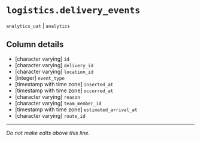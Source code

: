 # `logistics.delivery_events`
`analytics_uat` | `analytics`

## Column details
* [character varying] `id`
* [character varying] `delivery_id`
* [character varying] `location_id`
* [integer]   `event_type`
* [timestamp with time zone] `inserted_at`
* [timestamp with time zone] `occurred_at`
* [character varying] `reason`
* [character varying] `team_member_id`
* [timestamp with time zone] `estimated_arrival_at`
* [character varying] `route_id`

-------------------------------------------------------------------------------
*Do not make edits above this line.*
